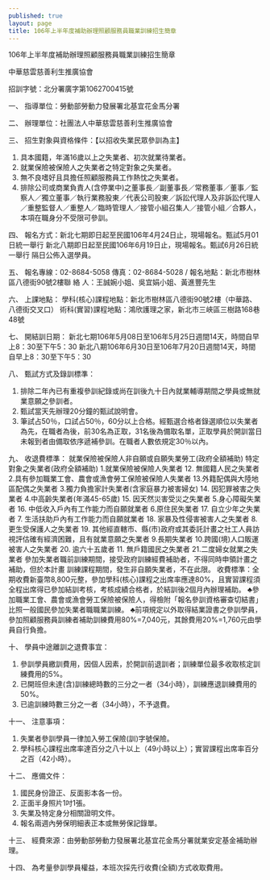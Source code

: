 ```yaml
---
published: true
layout: page
title: 106年上半年度補助辦理照顧服務員職業訓練招生簡章
---
```

106年上半年度補助辦理照顧服務員職業訓練招生簡章

 中華慈雲慈善利生推廣協會 
 
 招訓字號：北分署廣字第1062700415號

一、	指導單位：勞動部勞動力發展署北基宜花金馬分署

二、	辦理單位：社團法人中華慈雲慈善利生推廣協會

三、	招生對象與資格條件：【以招收失業民眾參訓為主】
1.	具本國籍，年滿16歲以上之失業者、初次就業待業者。
2.	就業保險被保險人之失業者之特定對象之失業者。
3.	無不良嗜好且具擔任照顧服務員工作熱忱之失業者。
4.	排除公司或商業負責人(含停業中)之董事長／副董事長／常務董事／董事／監察人／獨立董事／執行業務股東／代表公司股東／訴訟代理人及非訴訟代理人／重整監督人／重整人／臨時管理人／接管小組召集人／接管小組／合夥人，本項在職身分不受限可參訓。

四、	報名方式：新北七期即日起至民國106年4月24日止，現場報名。甄試5月01日統一舉行
新北八期即日起至民國106年6月19日止，現場報名。甄試6月26日統一舉行
隔日公佈入選學員。

五、	報名專線：02-8684-5058 傳真：02-8684-5028 / 報名地點：新北市樹林區八德街90號2樓聯 絡 人：王誠婉小姐、吳宜娟小姐、黃進豐先生

六、	上課地點：
學科(核心)課程地點：新北市樹林區八德街90號2樓（中華路、八德街交叉口）
術科(實習)課程地點：鴻欣護理之家，新北市三峽區三樹路168巷48號   

七、	開結訓日期：
新北七期106年5月08日至106年5月25日週間14天，時間自早上8：30至下午5：30 
新北八期106年6月30日至106年7月20日週間14天，時間自早上8：30至下午5：30

八、	甄試方式及錄訓標準：
1.	排除二年內已有重複參訓紀錄或尚在訓後九十日內就業輔導期間之學員或無就業意願之參訓者。
2.	甄試當天先辦理20分鐘的甄試說明會。
3.	筆試占50％，口試占50％，60分以上合格。經甄選合格者錄選順位以失業者為先，在職者為後，前30名為正取，31名後為備取名單，正取學員於開訓當日未報到者由備取依序遞補參訓。在職者人數依規定30％以內。

九、	收退費標準：
就業保險被保險人非自願或自願失業勞工(政府全額補助)
特定對象之失業者(政府全額補助)
1.就業保險被保險人失業者	12. 無國籍人民之失業者
2.具有參加職業工會、農會或漁會勞工保險被保險人失業者	13.外籍配偶與大陸地區配偶之失業者
3.獨力負擔家計失業者(含家庭暴力被害婦女)	14. 因犯罪被害之失業者
4.中高齡失業者(年滿45-65歲)	 15. 因天然災害受災之失業者
5.身心障礙失業者	16. 中低收入戶內有工作能力而自願就業者
6.原住民失業者	17. 自立少年之失業者
7. 生活扶助戶內有工作能力而自願就業者	18. 家暴及性侵害被害人之失業者
8.更生受保護人之失業者	19. 其他經直轄市、縣(市)政府或其委託計畫之社工人員訪視評估確有經濟困難，且有就業意願之失業者
9.長期失業者	
10.跨國(境)人口販運被害人之失業者	20. 逾六十五歲者
11. 無戶籍國民之失業者	21.二度婦女就業之失業者
參加失業者職前訓練期間，接受政府訓練經費補助者，不得同時申領計畫之補助，但於本計畫
訓練課程期間，發生非自願失業者，不在此限。
收費標準：全期收費新臺幣8,800元整，參加學科(核心)課程之出席率應達80%，且實習課程須全程出席得已參加結訓考核，考核成績合格者，於結訓後2個月內辦理補助。
♣參加職業工會、農會或漁會勞工保險被保險人，得檢附「報名參訓資格審查切結書」比照一般國民參加失業者職職業訓練。
♣前項規定以外取得結業證書之參訓學員，參加照顧服務員訓練者補助訓練費用80%=7,040元，其餘費用20%=1,760元由學員自行負擔。

十、	學員中途離訓之退費事宜：
1.	參訓學員繳訓費用，因個人因素，於開訓前退訓者；訓練單位最多收取核定訓練費用的5%。
2.	已開班但未達(含)訓練總時數的三分之一者（34小時），訓練應退訓練費用的50%。
3.	已逾訓練時數三分之一者（34小時），不予退費。

十一、	注意事項：
1.	失業者參訓學員一律加入勞工保險(訓)字號保險。
2.	學科核心課程出席率達百分之八十以上（49小時以上）；實習課程出席率百分之百（42小時）。

十二、	應備文件：
1.	國民身份證正、反面影本各一份。
2.	正面半身照片1吋1張。
3.	失業及特定身分相關證明文件。
4.	報名兩週內勞保明細表正本或無勞保記錄單。

十三、	經費來源：由勞動部勞動力發展署北基宜花金馬分署就業安定基金補助辦理。

十四、	為考量參訓學員權益，本班次採先行收費(全額)方式收取費用。

